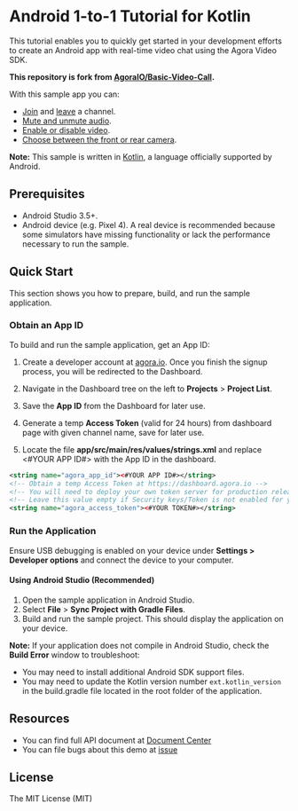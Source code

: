 # Android 1-to-1 Tutorial for Kotlin

This tutorial enables you to quickly get started in your development efforts to create an Android app with real-time video chat using the Agora Video SDK. 

**This repository is fork from [AgoraIO/Basic-Video-Call](https://github.com/AgoraIO/Basic-Video-Call).**

With this sample app you can:

- [Join](#join-a-channel) and [leave](#hang-up-and-end-the-call) a channel.
- [Mute and unmute audio](#mute-audio-and-video).
- [Enable or disable video](#mute-audio-and-video).
- [Choose between the front or rear camera](#toggle-cameras).

**Note:** This sample is written in [Kotlin](https://kotlinlang.org), a language officially supported by Android.

## Prerequisites

- Android Studio 3.5+.
- Android device (e.g. Pixel 4). A real device is recommended because some simulators have missing functionality or lack the performance necessary to run the sample.

## Quick Start

This section shows you how to prepare, build, and run the sample application.

### Obtain an App ID

To build and run the sample application, get an App ID:
1. Create a developer account at [agora.io](https://dashboard.agora.io/signin/). Once you finish the signup process, you will be redirected to the Dashboard.
2. Navigate in the Dashboard tree on the left to **Projects** > **Project List**.
3. Save the **App ID** from the Dashboard for later use.
4. Generate a temp **Access Token** (valid for 24 hours) from dashboard page with given channel name, save for later use.

4. Locate the file **app/src/main/res/values/strings.xml** and replace <#YOUR APP ID#> with the App ID in the dashboard.

```xml
<string name="agora_app_id"><#YOUR APP ID#></string>
<!-- Obtain a temp Access Token at https://dashboard.agora.io -->
<!-- You will need to deploy your own token server for production release -->
<!-- Leave this value empty if Security keys/Token is not enabled for your project -->
<string name="agora_access_token"><#YOUR TOKEN#></string>
```

### Run the Application

Ensure USB debugging is enabled on your device under **Settings > Developer options** and connect the device to your computer.

#### Using Android Studio (Recommended)

1. Open the sample application in Android Studio.
2. Select **File** > **Sync Project with Gradle Files**.
3. Build and run the sample project. This should display the application on your device.

**Note:** If your application does not compile in Android Studio,  check the **Build Error** window to troubleshoot: 
- You may need to install additional Android SDK support files.
- You may need to update the Kotlin version number `ext.kotlin_version` in the build.gradle file located in the root folder of the application.

## Resources

- You can find full API document at [Document Center](https://docs.agora.io/en/)
- You can file bugs about this demo at [issue](https://github.com/AgoraIO/Basic-Video-Call/issues)

## License

The MIT License (MIT)
